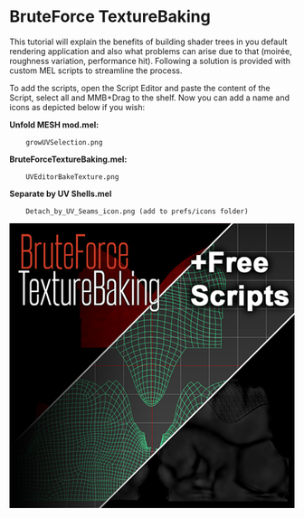 # BruteForce TextureBaking

This tutorial will explain the benefits of building shader trees in you default rendering application and also what problems can arise due to that (moirée, roughness variation, performance hit). Following a solution is provided with custom MEL scripts to streamline the process.


To add the scripts, open the Script Editor and paste the content of the Script, select all and MMB+Drag to the shelf.
Now you can add a name and icons as depicted below if you wish:

**Unfold MESH mod.mel:**

        growUVSelection.png
	

**BruteForceTextureBaking.mel:**

        UVEditorBakeTexture.png
	

**Separate by UV Shells.mel**

        Detach_by_UV_Seams_icon.png (add to prefs/icons folder)

![Cover](https://github.com/Dogway/Computer-Graphics-Tools/blob/master/BruteForce%20TextureBaking/BruteForce%20TextureBaking%20-%20Bake%20Textures%20Cover.png)

